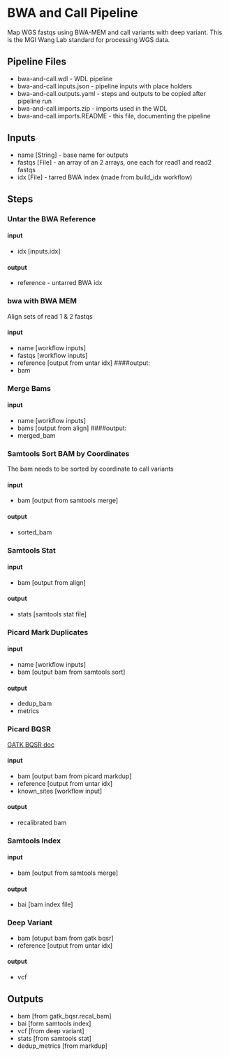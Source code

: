 # BWA and Call Pipeline

Map WGS fastqs using BWA-MEM and call variants with deep variant. This is the MGI Wang Lab standard for processing WGS data.

## Pipeline Files
* bwa-and-call.wdl - WDL pipeline
* bwa-and-call.inputs.json - pipeline inputs with place holders
* bwa-and-call.outputs.yaml - steps and outputs to be copied after pipeline run
* bwa-and-call.imports.zip - imports used in the WDL
* bwa-and-call.imports.README - this file, documenting the pipeline

## Inputs
* name [String] - base name for outputs
* fastqs [File] - an array of an 2 arrays, one each for read1 and read2 fastqs
* idx [File] - tarred BWA index (made from build_idx workflow)

## Steps
### Untar the BWA Reference
#### input
* idx [inputs.idx]
#### output
* reference - untarred BWA idx

### bwa with BWA MEM
Align sets of read 1 & 2 fastqs
#### input
* name [workflow inputs]
* fastqs [workflow inputs]
* reference [output from untar idx]
####output:
* bam

### Merge Bams
#### input
* name [workflow inputs]
* bams [output from align]
####output:
* merged_bam

### Samtools Sort BAM by Coordinates
The bam needs to be sorted by coordinate to call variants
#### input
* bam [output from samtools merge]
#### output
* sorted_bam

### Samtools Stat
#### input
* bam [output from align]
#### output
* stats [samtools stat file]

### Picard Mark Duplicates
#### input
* name [workflow inputs]
* bam [output bam from samtools sort]
#### output
* dedup_bam
* metrics

### Picard BQSR
[GATK BQSR doc](https://gatk.broadinstitute.org/hc/en-us/articles/360035890531-Base-Quality-Score-Recalibration-BQSR-)
#### input
* bam [output bam from picard markdup]
* reference [output from untar idx]
* known_sites [workflow input]
#### output
* recalibrated bam
 
### Samtools Index
#### input
* bam [output from samtools merge]
#### output
* bai [bam index file]

### Deep Variant
* bam [otuput bam from gatk bqsr]
* reference [output from untar idx]
#### output
* vcf

## Outputs
* bam [from gatk_bqsr.recal_bam]
* bai [form samtools index]
* vcf [from deep variant]
* stats [from samtools stat]
* dedup_metrics [from markdup]

